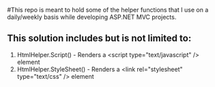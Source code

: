 #This repo is meant to hold some of the helper functions that I use on a daily/weekly basis while developing ASP.NET MVC projects.

## This solution includes but is not limited to:
1. HtmlHelper.Script() - Renders a &lt;script type="text/javascript" /&gt; element
2. HtmlHelper.StyleSheet() - Renders a &lt;link rel="stylesheet" type="text/css" /&gt;  element